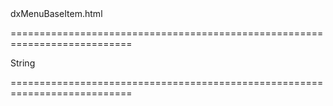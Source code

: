 <!--id-->dxMenuBaseItem.html<!--/id-->
===========================================================================
<!--hidden--><!--/hidden-->
<!--type-->String<!--/type-->
===========================================================================

<!--shortDescription-->

<!--/shortDescription-->

<!--fullDescription-->

<!--/fullDescription-->